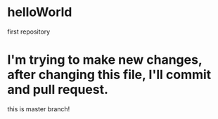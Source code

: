 # helloWorld
first repository

I'm trying to make new changes, after changing this file, I'll commit and pull request.
=======
this is master branch!

